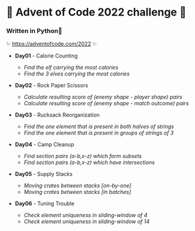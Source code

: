 # 🎄 Advent of Code 2022 challenge 🎄

### Written in **Python**🐍

✨ https://adventofcode.com/2022 ✨


-   **Day01** \- Calorie Counting  
    -   *Find the elf carrying the most calories*
    -   *Find the 3 elves carrying the most calories*


-   **Day02** \- Rock Paper Scissors
    -   *Calculate resulting score of (enemy shape - player shape) pairs*
    -   *Calculate resulting score of (enemy shape - match outcome) pairs*


-   **Day03** \- Rucksack Reorganization  
    -   *Find the one element that is present in both halves of strings*
    -   *Find the one element that is present in groups of strings of 3*


-   **Day04** \- Camp Cleanup  
    -   *Find section pairs (a\-b,x\-z) which form subsets*
    -   *Find section pairs (a\-b,x\-z) which have intersections*
  

-   **Day05** \- Supply Stacks 
    -   *Moving crates between stacks \[on-by-one\]*
    -   *Moving crates between stacks \[in batches\]*


-   **Day06** \- Tuning Trouble
    -   *Check element uniqueness in sliding-window of 4*
    -   *Check element uniqueness in sliding-window of 14*
